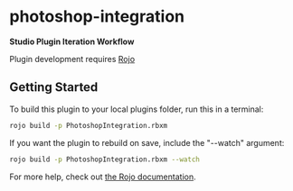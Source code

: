 # photoshop-integration

**Studio Plugin Iteration Workflow**

Plugin development requires [Rojo](https://rojo.space/docs/v7/getting-started/installation/)

## Getting Started

To build this plugin to your local plugins folder, run this in a terminal:

```bash
rojo build -p PhotoshopIntegration.rbxm
```

If you want the plugin to rebuild on save, include the "--watch" argument:

```bash
rojo build -p PhotoshopIntegration.rbxm --watch
```

For more help, check out [the Rojo documentation](https://rojo.space/docs).
